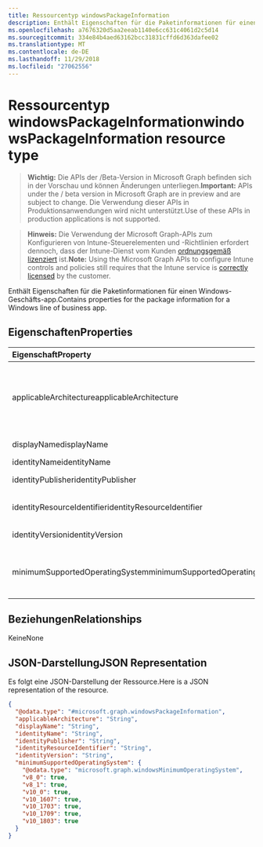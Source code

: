 ```yaml
---
title: Ressourcentyp windowsPackageInformation
description: Enthält Eigenschaften für die Paketinformationen für einen Windows-Geschäfts-app.
ms.openlocfilehash: a7676320d5aa2eeab1140e6cc631c4061d2c5d14
ms.sourcegitcommit: 334e84b4aed63162bcc31831cffd6d363dafee02
ms.translationtype: MT
ms.contentlocale: de-DE
ms.lasthandoff: 11/29/2018
ms.locfileid: "27062556"
---
```

# <a name="windowspackageinformation-resource-type"></a><span data-ttu-id="49811-103">Ressourcentyp windowsPackageInformation</span><span class="sxs-lookup"><span data-stu-id="49811-103">windowsPackageInformation resource type</span></span>

> <span data-ttu-id="49811-104">**Wichtig:** Die APIs der /Beta-Version in Microsoft Graph befinden sich in der Vorschau und können Änderungen unterliegen.</span><span class="sxs-lookup"><span data-stu-id="49811-104">**Important:** APIs under the / beta version in Microsoft Graph are in preview and are subject to change.</span></span> <span data-ttu-id="49811-105">Die Verwendung dieser APIs in Produktionsanwendungen wird nicht unterstützt.</span><span class="sxs-lookup"><span data-stu-id="49811-105">Use of these APIs in production applications is not supported.</span></span>

> <span data-ttu-id="49811-106">**Hinweis:** Die Verwendung der Microsoft Graph-APIs zum Konfigurieren von Intune-Steuerelementen und -Richtlinien erfordert dennoch, dass der Intune-Dienst vom Kunden [ordnungsgemäß lizenziert](https://go.microsoft.com/fwlink/?linkid=839381) ist.</span><span class="sxs-lookup"><span data-stu-id="49811-106">**Note:** Using the Microsoft Graph APIs to configure Intune controls and policies still requires that the Intune service is [correctly licensed](https://go.microsoft.com/fwlink/?linkid=839381) by the customer.</span></span>

<span data-ttu-id="49811-107">Enthält Eigenschaften für die Paketinformationen für einen Windows-Geschäfts-app.</span><span class="sxs-lookup"><span data-stu-id="49811-107">Contains properties for the package information for a Windows line of business app.</span></span>
## <a name="properties"></a><span data-ttu-id="49811-108">Eigenschaften</span><span class="sxs-lookup"><span data-stu-id="49811-108">Properties</span></span>
|<span data-ttu-id="49811-109">Eigenschaft</span><span class="sxs-lookup"><span data-stu-id="49811-109">Property</span></span>|<span data-ttu-id="49811-110">Typ</span><span class="sxs-lookup"><span data-stu-id="49811-110">Type</span></span>|<span data-ttu-id="49811-111">Beschreibung</span><span class="sxs-lookup"><span data-stu-id="49811-111">Description</span></span>|
|:---|:---|:---|
|<span data-ttu-id="49811-112">applicableArchitecture</span><span class="sxs-lookup"><span data-stu-id="49811-112">applicableArchitecture</span></span>|[<span data-ttu-id="49811-113">windowsArchitecture</span><span class="sxs-lookup"><span data-stu-id="49811-113">windowsArchitecture</span></span>](../resources/intune-apps-windowsarchitecture.md)|<span data-ttu-id="49811-114">Die Windows-Architektur für die diese app ausgeführt werden kann.</span><span class="sxs-lookup"><span data-stu-id="49811-114">The Windows architecture for which this app can run on.</span></span> <span data-ttu-id="49811-115">Mögliche Werte sind: `none`, `x86`, `x64`, `arm` und `neutral`.</span><span class="sxs-lookup"><span data-stu-id="49811-115">Possible values are: `none`, `x86`, `x64`, `arm`, `neutral`.</span></span>|
|<span data-ttu-id="49811-116">displayName</span><span class="sxs-lookup"><span data-stu-id="49811-116">displayName</span></span>|<span data-ttu-id="49811-117">String</span><span class="sxs-lookup"><span data-stu-id="49811-117">String</span></span>|<span data-ttu-id="49811-118">Der Anzeigename.</span><span class="sxs-lookup"><span data-stu-id="49811-118">The Display Name.</span></span>|
|<span data-ttu-id="49811-119">identityName</span><span class="sxs-lookup"><span data-stu-id="49811-119">identityName</span></span>|<span data-ttu-id="49811-120">String</span><span class="sxs-lookup"><span data-stu-id="49811-120">String</span></span>|<span data-ttu-id="49811-121">Identitätsname</span><span class="sxs-lookup"><span data-stu-id="49811-121">The Identity Name.</span></span>|
|<span data-ttu-id="49811-122">identityPublisher</span><span class="sxs-lookup"><span data-stu-id="49811-122">identityPublisher</span></span>|<span data-ttu-id="49811-123">String</span><span class="sxs-lookup"><span data-stu-id="49811-123">String</span></span>|<span data-ttu-id="49811-124">Der Identity-Herausgeber.</span><span class="sxs-lookup"><span data-stu-id="49811-124">The Identity Publisher.</span></span>|
|<span data-ttu-id="49811-125">identityResourceIdentifier</span><span class="sxs-lookup"><span data-stu-id="49811-125">identityResourceIdentifier</span></span>|<span data-ttu-id="49811-126">String</span><span class="sxs-lookup"><span data-stu-id="49811-126">String</span></span>|<span data-ttu-id="49811-127">Der Identitätsressourcenbezeichner.</span><span class="sxs-lookup"><span data-stu-id="49811-127">The Identity Resource Identifier.</span></span>|
|<span data-ttu-id="49811-128">identityVersion</span><span class="sxs-lookup"><span data-stu-id="49811-128">identityVersion</span></span>|<span data-ttu-id="49811-129">String</span><span class="sxs-lookup"><span data-stu-id="49811-129">String</span></span>|<span data-ttu-id="49811-130">Die Identität-Version.</span><span class="sxs-lookup"><span data-stu-id="49811-130">The Identity Version.</span></span>|
|<span data-ttu-id="49811-131">minimumSupportedOperatingSystem</span><span class="sxs-lookup"><span data-stu-id="49811-131">minimumSupportedOperatingSystem</span></span>|[<span data-ttu-id="49811-132">windowsMinimumOperatingSystem</span><span class="sxs-lookup"><span data-stu-id="49811-132">windowsMinimumOperatingSystem</span></span>](../resources/intune-apps-windowsminimumoperatingsystem.md)|<span data-ttu-id="49811-133">Der Wert für die Mindestversion des verwendbaren Betriebssystems.</span><span class="sxs-lookup"><span data-stu-id="49811-133">The value for the minimum applicable operating system.</span></span>|

## <a name="relationships"></a><span data-ttu-id="49811-134">Beziehungen</span><span class="sxs-lookup"><span data-stu-id="49811-134">Relationships</span></span>
<span data-ttu-id="49811-135">Keine</span><span class="sxs-lookup"><span data-stu-id="49811-135">None</span></span>
## <a name="json-representation"></a><span data-ttu-id="49811-136">JSON-Darstellung</span><span class="sxs-lookup"><span data-stu-id="49811-136">JSON Representation</span></span>
<span data-ttu-id="49811-137">Es folgt eine JSON-Darstellung der Ressource.</span><span class="sxs-lookup"><span data-stu-id="49811-137">Here is a JSON representation of the resource.</span></span>
<!-- {
  "blockType": "resource",
  "@odata.type": "microsoft.graph.windowsPackageInformation"
}
-->
``` json
{
  "@odata.type": "#microsoft.graph.windowsPackageInformation",
  "applicableArchitecture": "String",
  "displayName": "String",
  "identityName": "String",
  "identityPublisher": "String",
  "identityResourceIdentifier": "String",
  "identityVersion": "String",
  "minimumSupportedOperatingSystem": {
    "@odata.type": "microsoft.graph.windowsMinimumOperatingSystem",
    "v8_0": true,
    "v8_1": true,
    "v10_0": true,
    "v10_1607": true,
    "v10_1703": true,
    "v10_1709": true,
    "v10_1803": true
  }
}
```





